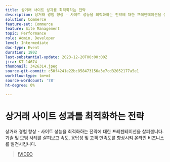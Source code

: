 ```yaml
---
title: 상거래 사이트 성과를 최적화하는 전략
description: 상거래 경험 향상 - 사이트 성능을 최적화하는 전략에 대한 프레젠테이션을 살펴봅니다. 기술 및 모범 사례를 살펴보고 속도, 응답성 및 고객 만족도를 향상시켜 온라인 비즈니스를 발전시킵니다.
solution: Commerce
feature-set: Commerce
feature: Site Management
topic: Performance
role: Admin, Developer
level: Intermediate
doc-type: Event
duration: 1802
last-substantial-update: 2023-12-20T00:00:00Z
jira: KT-14674
thumbnail: 3426314.jpeg
source-git-commit: c50f4241e22bc858473156a3e7cd32052177a5e1
workflow-type: tm+mt
source-wordcount: '78'
ht-degree: 0%

---
```



# 상거래 사이트 성과를 최적화하는 전략

상거래 경험 향상 - 사이트 성능을 최적화하는 전략에 대한 프레젠테이션을 살펴봅니다. 기술 및 모범 사례를 살펴보고 속도, 응답성 및 고객 만족도를 향상시켜 온라인 비즈니스를 발전시킵니다.

>[!VIDEO](https://video.tv.adobe.com/v/3426314/?learn=on)
